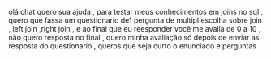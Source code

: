olá chat quero sua ajuda , para testar meus conhecimentos em joins no sql , quero que fassa um questionario de1 pergunta de multipl escolha sobre join , left join ,right join , e ao final que eu reesponder você me avalia de 0 a 10 , não quero resposta no final , quero minha avaliação só depois de enviar as resposta do questionario , queros que seja curto o enunciado e perguntas
